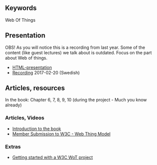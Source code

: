 ## Keywords
Web Of Things

## Presentation
OBS! As you will notice this is a recording from last year. Some of the content (like guest lectures) we talk about is outdated. Focus on the part about Web of things.
- [HTML-presentation](https://rawgit.com/1dv527/syllabus/master/lectures/04/index.html#/)
- [Recording](https://youtu.be/VyW3UU1DROg?t=703) 2017-02-20 (Swedish)

## Articles, resources
In the book: Chapter 6, 7, 8, 9, 10 (during the project - Much you know already)

### Articles, Videos
- [Introduction to the book](https://www.youtube.com/watch?v=FdqA4QyWuPY)
- [Member Submission to W3C - Web Thing Model](https://www.w3.org/Submission/2015/SUBM-wot-model-20150824/)

### Extras
- [Getting started with a W3C WoT project](https://www.youtube.com/watch?v=xgkglOZiF9M)
